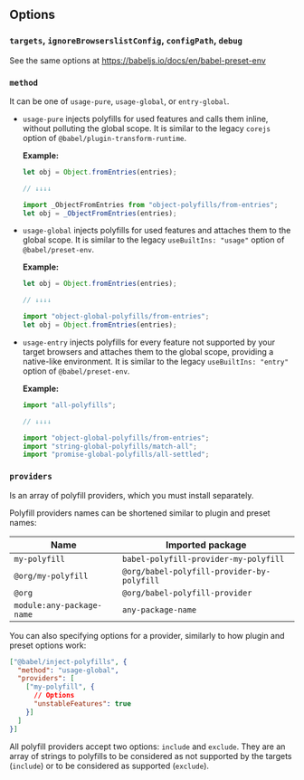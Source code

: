 ## Options

### `targets`, `ignoreBrowserslistConfig`, `configPath`, `debug`

See the same options at https://babeljs.io/docs/en/babel-preset-env

### `method`

It can be one of `usage-pure`, `usage-global`, or `entry-global`.

- `usage-pure` injects polyfills for used features and calls them inline, without polluting the global scope. It is similar to the legacy `corejs` option of `@babel/plugin-transform-runtime`.

  **Example:**

  ```js
  let obj = Object.fromEntries(entries);

  // ↓↓↓↓

  import _ObjectFromEntries from "object-polyfills/from-entries";
  let obj = _ObjectFromEntries(entries);
  ```

- `usage-global` injects polyfills for used features and attaches them to the global scope. It is similar to the legacy `useBuiltIns: "usage"` option of `@babel/preset-env`.

  **Example:**

  ```js
  let obj = Object.fromEntries(entries);

  // ↓↓↓↓

  import "object-global-polyfills/from-entries";
  let obj = Object.fromEntries(entries);
  ```

- `usage-entry` injects polyfills for every feature not supported by your target browsers and attaches them to the global scope, providing a native-like environment. It is similar to the legacy `useBuiltIns: "entry"` option of `@babel/preset-env`.

  **Example:**

  ```js
  import "all-polyfills";

  // ↓↓↓↓

  import "object-global-polyfills/from-entries";
  import "string-global-polyfills/match-all";
  import "promise-global-polyfills/all-settled";
  ```

### `providers`

Is an array of polyfill providers, which you must install separately.

Polyfill providers names can be shortened similar to plugin and preset names:

| **Name**                  | **Imported package**                       |
| ------------------------- | ------------------------------------------ |
| `my-polyfill`             | `babel-polyfill-provider-my-polyfill`      |
| `@org/my-polyfill`        | `@org/babel-polyfill-provider-by-polyfill` |
| `@org`                    | `@org/babel-polyfill-provider`             |
| `module:any-package-name` | `any-package-name`                         |

You can also specifying options for a provider, similarly to how plugin and preset options work:

<!-- prettier-ignore -->
```json
["@babel/inject-polyfills", {
  "method": "usage-global",
  "providers": [
    ["my-polyfill", {
      // Options
      "unstableFeatures": true
    }]
  ]
}]
```

<!-- prettier-ignore-end -->

All polyfill providers accept two options: `include` and `exclude`. They are an array of strings to polyfills to be considered as not supported by the targets (`include`) or to be considered as supported (`exclude`).
